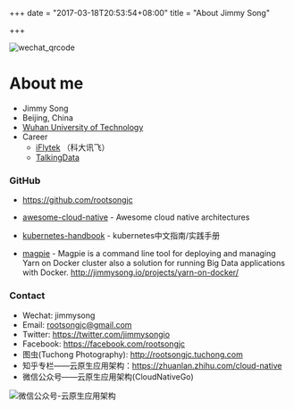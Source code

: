 +++
date = "2017-03-18T20:53:54+08:00"
title = "About Jimmy Song"

+++

![wechat_qrcode](/media/wechat-qrcode-20170627.jpg)

# About me

- Jimmy Song
- Beijing, China
- [Wuhan University of Technology](http://www.whut.edu.cn)
- Career
  - [iFlytek](http://www.iflytek.com) （科大讯飞）
  - [TalkingData](http://www.talkingdata.com)

### GitHub

- https://github.com/rootsongjc


- [awesome-cloud-native](https://github.com/rootsongjc/awesome-cloud-native) - Awesome cloud native architectures
- [kubernetes-handbook](https://github.com/rootsongjc/kubernetes-handbook/) - kubernetes中文指南/实践手册
- [magpie](http://github.com/rootsongjc/magpie) - Magpie is a command line tool for deploying and managing Yarn on Docker cluster also a solution for running Big Data applications with Docker. http://jimmysong.io/projects/yarn-on-docker/

### Contact

- Wechat: jimmysong
- Email: rootsongjc@gmail.com
- Twitter: https://twitter.com/jimmysongio
- Facebook: https://facebook.com/rootsongjc
- 图虫(Tuchong Photography): http://rootsongjc.tuchong.com
- 知乎专栏——云原生应用架构：https://zhuanlan.zhihu.com/cloud-native
- 微信公众号——云原生应用架构(CloudNativeGo)

![微信公众号-云原生应用架构](/media/cloud-native-wechat-public-account.jpg)
